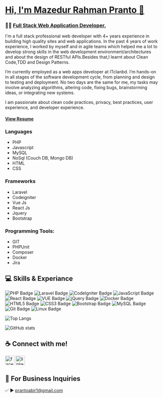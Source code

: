 # [Hi, I'm Mazedur Rahman Pranto 👋](https://mrpranto.github.io/cv/)
### 👨‍💻 [Full Stack Web Application Developer.](https://mrpranto.github.io/cv/)


I'm a full stack professional web developer with 4+ years experience in building high quality sites and web applications. In the past 4 years of work experience, I worked by myself and in agile teams which helped me a lot to develop strong skills in the web development environment/architectures and about the design of RESTful APIs.Besides that,I learnt about Clean Code,TDD and Design Patterns.

I’m currently employed as a web apps developer at ITclanbd. I’m hands-on in all stages of the software development cycle, from planning and design to testing and deployment. No two days are the same for me, my tasks may involve analyzing algorithms, altering code, fixing bugs, brainstorming ideas, or integrating new systems.

I am passionate about clean code practices, privacy, best practices, user experience, and developer experience.

#### [View Resume](https://mrpranto.github.io/cv/)

### Languages
- PHP 
- Javascript 
- MySQL
- NoSql (Couch DB, Mongo DB)
- HTML
- CSS

### Frameworks
- Laravel
- Codeigniter
- Vue Js
- React Js
- Jquery
- Bootstrap


### Programming Tools:
- GIT
- PHPUnit
- Composer 
- Docker
- Jira


## 💻 Skills & Experiance

![PHP Badge](https://img.shields.io/badge/PHP-777BB4?logo=php&logoColor=fff&style=for-the-badge)
![Laravel Badge](https://img.shields.io/badge/Laravel-FF2D20?logo=laravel&logoColor=fff&style=for-the-badge)
![CodeIgniter Badge](https://img.shields.io/badge/CodeIgniter-EF4223?logo=codeigniter&logoColor=fff&style=for-the-badge)
![JavaScript Badge](https://img.shields.io/badge/JavaScript-F7DF1E?logo=javascript&logoColor=000&style=for-the-badge)
![React Badge](https://img.shields.io/badge/React-61DAFB?logo=react&logoColor=000&style=for-the-badge)
![VUE Badge](https://img.shields.io/badge/Vue.js-35495E?style=for-the-badge&logo=vuedotjs&logoColor=4FC08D)
![jQuery Badge](https://img.shields.io/badge/jQuery-0769AD?logo=jquery&logoColor=fff&style=for-the-badge)
![Docker Badge](https://img.shields.io/badge/Docker-2496ED?logo=docker&logoColor=fff&style=for-the-badge)
![HTML5 Badge](https://img.shields.io/badge/HTML5-E34F26?logo=html5&logoColor=fff&style=for-the-badge)
![CSS3 Badge](https://img.shields.io/badge/CSS3-1572B6?logo=css3&logoColor=fff&style=for-the-badge)
![Bootstrap Badge](https://img.shields.io/badge/Bootstrap-7952B3?logo=bootstrap&logoColor=fff&style=for-the-badge)
![MySQL Badge](https://img.shields.io/badge/MySQL-4479A1?logo=mysql&logoColor=fff&style=for-the-badge)
![Git Badge](https://img.shields.io/badge/Git-F05032?logo=git&logoColor=fff&style=for-the-badge)
![Linux Badge](https://img.shields.io/badge/Linux-FCC624?logo=linux&logoColor=000&style=for-the-badge)
<br>

![Top Langs](https://github-readme-stats.vercel.app/api/top-langs/?username=mrpranto&layout=compact&theme=dark)

![GitHub stats](https://github-readme-stats.vercel.app/api?username=mrpranto&theme=dark&show_icons=true) 



## ☕ Connect with me!
[<img src='https://camo.githubusercontent.com/2d1ffa69dd491ebeca01b2098cf8233dd09950ff5895abccd5b455ca442abc59/68747470733a2f2f696d672e736869656c64732e696f2f62616467652f46616365626f6f6b2d3138373746323f7374796c653d666f722d7468652d6261646765266c6f676f3d66616365626f6f6b266c6f676f436f6c6f723d7768697465' alt='facebook' height='30'>](https://www.facebook.com/pranto420840)   [<img src='https://camo.githubusercontent.com/a80d00f23720d0bc9f55481cfcd77ab79e141606829cf16ec43f8cacc7741e46/68747470733a2f2f696d672e736869656c64732e696f2f62616467652f4c696e6b6564496e2d3030373742353f7374796c653d666f722d7468652d6261646765266c6f676f3d6c696e6b6564696e266c6f676f436f6c6f723d7768697465' alt='linkedin' height='30'>](https://www.linkedin.com/in/mrpranto/)  

## 📧 For Business Inquiries 
✅  ► prantoabir1@gmail.com
